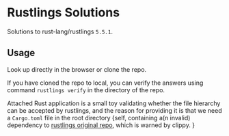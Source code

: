 # Rustlings Solutions

Solutions to rust-lang/rustlings `5.5.1`.

## Usage

Look up directly in the browser or clone the repo.

If you have cloned the repo to local, you can verify the answers using command `rustlings verify` in the directory of the repo.

Attached Rust application is a small toy validating whether the file hierarchy can be accepted by rustlings, and the reason for providing it is that we need a `Cargo.toml` file in the root directory {self, containing a(n invalid) dependency to [rustlings original repo](https://github.com/rust-lang/rustlings), which is warned by clippy. }
